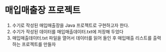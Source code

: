 # 매입매출장 프로젝트
1. 수기로 작성된 매입매출장을 Java 프로젝트로 구현하고자 한다.
2. 수기가 작성된 데이터를 매입매출데이터.txt에 저장해 두었다
3. 매입매출데이터.txt 파일을 열어서 데이터를 읽어 들인 후 매입매출 리스트를 출력하는 프로젝트를 만들자
